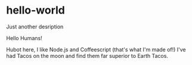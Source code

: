 # hello-world
Just another desription 

Hello Humans!

Hubot here, I like Node.js and Coffeescript (that's what I'm made of!)
I've had Tacos on the moon and find them far superior to Earth Tacos.
